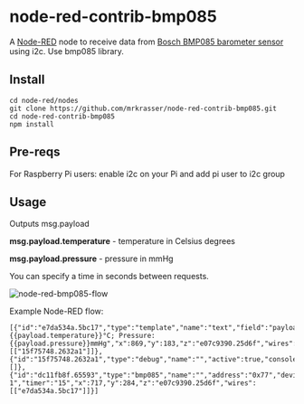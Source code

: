 node-red-contrib-bmp085
========================

A <a href="http://nodered.org" target="_new">Node-RED</a> node to receive data from [Bosch BMP085 barometer sensor](http://www.adafruit.com/products/391) using i2c. Use bmp085 library.

Install
-------

	cd node-red/nodes
	git clone https://github.com/mrkrasser/node-red-contrib-bmp085.git
	cd node-red-contrib-bmp085
	npm install

Pre-reqs
--------

For Raspberry Pi users: enable i2c on your Pi and add pi user to i2c group


Usage
-----

Outputs msg.payload

**msg.payload.temperature** - temperature in Celsius degrees

**msg.payload.pressure** - pressure in mmHg

You can specify a time in seconds between requests.

![node-red-bmp085-flow](https://cloud.githubusercontent.com/assets/4464231/5672613/02c030dc-97a3-11e4-90c8-45385801d63b.png)

Example Node-RED flow:

	[{"id":"e7da534a.5bc17","type":"template","name":"text","field":"payload","template":"Temperature: {{payload.temperature}}°C; Pressure: {{payload.pressure}}mmHg","x":869,"y":183,"z":"e07c9390.25d6f","wires":[["15f75748.2632a1"]]},{"id":"15f75748.2632a1","type":"debug","name":"","active":true,"console":"false","complete":"payload","x":1061,"y":95,"z":"e07c9390.25d6f","wires":[]},{"id":"dc11fb8f.65593","type":"bmp085","name":"","address":"0x77","device":"/dev/i2c-1","timer":"15","x":717,"y":284,"z":"e07c9390.25d6f","wires":[["e7da534a.5bc17"]]}]
